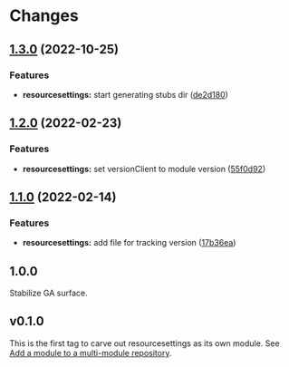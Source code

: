 # Changes

## [1.3.0](https://github.com/googleapis/google-cloud-go/compare/resourcesettings/v1.2.0...resourcesettings/v1.3.0) (2022-10-25)


### Features

* **resourcesettings:** start generating stubs dir ([de2d180](https://github.com/googleapis/google-cloud-go/commit/de2d18066dc613b72f6f8db93ca60146dabcfdcc))

## [1.2.0](https://github.com/googleapis/google-cloud-go/compare/resourcesettings/v1.1.0...resourcesettings/v1.2.0) (2022-02-23)


### Features

* **resourcesettings:** set versionClient to module version ([55f0d92](https://github.com/googleapis/google-cloud-go/commit/55f0d92bf112f14b024b4ab0076c9875a17423c9))

## [1.1.0](https://github.com/googleapis/google-cloud-go/compare/resourcesettings/v1.0.0...resourcesettings/v1.1.0) (2022-02-14)


### Features

* **resourcesettings:** add file for tracking version ([17b36ea](https://github.com/googleapis/google-cloud-go/commit/17b36ead42a96b1a01105122074e65164357519e))

## 1.0.0

Stabilize GA surface.

## v0.1.0

This is the first tag to carve out resourcesettings as its own module. See
[Add a module to a multi-module repository](https://github.com/golang/go/wiki/Modules#is-it-possible-to-add-a-module-to-a-multi-module-repository).
